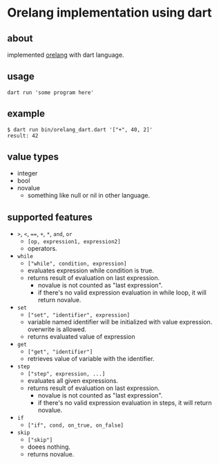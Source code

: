 # Orelang implementation using dart

## about

implemented [orelang](https://qiita.com/shuetsu@github/items/ac21e597265d6bb906dc) with dart language.

## usage

```
dart run 'some program here'
```

## example

```
$ dart run bin/orelang_dart.dart '["+", 40, 2]'
result: 42
```

## value types

- integer
- bool
- novalue
  - something like null or nil in other language.

## supported features

- `>`, `<`, `==`, `+`, `*`, `and`, `or`
  - `[op, expression1, expression2]`
  - operators.
- `while`
  - `["while", condition, expression]`
  - evaluates expression while condition is true.
  - returns result of evaluation on last expression.
    - novalue is not counted as "last expression".
    - if there's no valid expression evaluation in while loop, it will return novalue.
- `set`
  - `["set", "identifier", expression]`
  - variable named identifier will be initialized with value expression. overwrite is allowed.
  - returns evaluated value of expression
- `get`
  - `["get", "identifier"]`
  - retrieves value of variable with the identifier.
- `step`
  - `["step", expression, ...]`
  - evaluates all given expressions.
  - returns result of evaluation on last expression.
    - novalue is not counted as "last expression".
    - if there's no valid expression evaluation in steps, it will return novalue.
- `if`
  - `["if", cond, on_true, on_false]`
- `skip`
  - `["skip"]`
  - doees nothing.
  - returns novalue.
